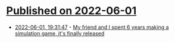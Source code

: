 # [Published on 2022-06-01](index.md)

* [2022-06-01, 19:31:47](https://news.ycombinator.com/item?id=31586833) - [My friend and I spent 6 years making a simulation game, it's finally released](https://news.ycombinator.com/item?id=31586833)
